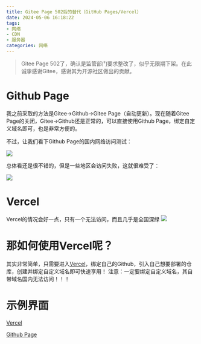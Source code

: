 ```yaml
---
title: Gitee Page 502后的替代（GitHub Pages/Vercel）
date: 2024-05-06 16:18:22
tags:
- 网络
- CDN
- 服务器
categories: 网络
---
```

> Gitee Page 502了，确认是监管部门要求整改了，似乎无限期下架。在此诚挚感谢Gitee，感谢其为开源社区做出的贡献。

# Github Page
我之前采取的方法是Gitee->Github->Gitee Page（自动更新）。现在随着Gitee Page的关闭，Gitee->Github还是正常的，可以直接使用Github Page，绑定自定义域名即可，也是非常方便的。

不过，让我们看下Github Page的国内网络访问测试：

![](https://picx.zhimg.com/80/v2-cc6fcdacad3214cd65203a4af6a4aa9a_1440w.png)

总体看还是很不错的，但是一些地区会访问失败，这就很难受了：

![](https://pic1.zhimg.com/80/v2-85f8b2c9f48ab4d3d7ea97f51ea2010a_1440w.png)

# Vercel
Vercel的情况会好一点，只有一个无法访问，而且几乎是全国深绿
![](https://picx.zhimg.com/80/v2-1c1c7135ff575dd8ecf5e0e7aa44a535_1440w.png)

# 那如何使用Vercel呢？
其实非常简单，只需要进入[Vercel](https://vercel.com/)，绑定自己的Github，引入自己想要部署的仓库，创建并绑定自定义域名即可快速享用！
注意：一定要绑定自定义域名，其自带域名国内无法访问！！！

# 示例界面
[Vercel](https://mc.ecustvr.top/)

[Github Page](https://mc6.ecustvr.top/)